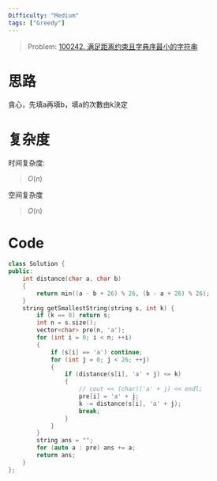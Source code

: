 ```yaml
---
Difficulty: "Medium"
tags: ["Greedy"]
---
```


> Problem: [100242. 满足距离约束且字典序最小的字符串](https://leetcode.cn/problems/lexicographically-smallest-string-after-operations-with-constraint/description/)


# 思路

貪心，先填a再填b，填a的次數由k決定

# 复杂度

时间复杂度:
> $O(n)$

空间复杂度
> $O(n)$

# Code
```C++
class Solution {
public:
    int distance(char a, char b)
    {
        return min((a - b + 26) % 26, (b - a + 26) % 26);
    }
    string getSmallestString(string s, int k) {
        if (k == 0) return s;
        int n = s.size();
        vector<char> pre(n, 'a');
        for (int i = 0; i < n; ++i)
        {
            if (s[i] == 'a') continue;
            for (int j = 0; j < 26; ++j)
            {
                if (distance(s[i], 'a' + j) <= k)
                {
                    // cout << (char)('a' + j) << endl;
                    pre[i] = 'a' + j;
                    k -= distance(s[i], 'a' + j);
                    break;
                }
            }
        }
        string ans = "";
        for (auto a : pre) ans += a;
        return ans;
    }
};
```
  

